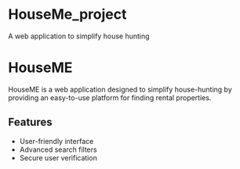 # HouseMe_project
A web application to simplify house hunting
# HouseME

HouseME is a web application designed to simplify house-hunting by providing an easy-to-use platform for finding rental properties.

## Features

- User-friendly interface
- Advanced search filters
- Secure user verification



